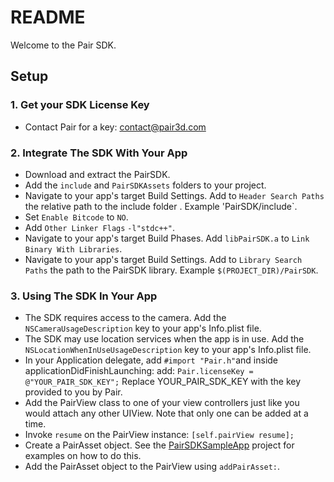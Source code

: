 # README #

Welcome to the Pair SDK.

## Setup ##

### 1. Get your SDK License Key ###
* Contact Pair for a key: contact@pair3d.com

### 2. Integrate The SDK With Your App ###
* Download and extract the PairSDK.
* Add the `include` and `PairSDKAssets` folders to your project.
* Navigate to your app's target Build Settings. Add to `Header Search Paths` the relative path to the include folder . Example 'PairSDK/include`.
* Set `Enable Bitcode` to `NO`.
* Add `Other Linker Flags` `-l"stdc++"`.
* Navigate to your app's target Build Phases. Add `libPairSDK.a` to `Link Binary With Libraries`.
* Navigate to your app's target Build Settings. Add to `Library Search Paths` the path to the PairSDK library. Example `$(PROJECT_DIR)/PairSDK`.

### 3. Using The SDK In Your App ###
* The SDK requires access to the camera. Add the `NSCameraUsageDescription` key to your app's Info.plist file.
* The SDK may use location services when the app is in use. Add the `NSLocationWhenInUseUsageDescription` key to your app's Info.plist file.
* In your Application delegate, add `#import "Pair.h"`and inside applicationDidFinishLaunching: add: `Pair.licenseKey = @"YOUR_PAIR_SDK_KEY";` Replace YOUR_PAIR_SDK_KEY with the key provided to you by Pair.
* Add the PairView class to one of your view controllers just like you would attach any other UIView. Note that only one can be added at a time.
* Invoke `resume` on the PairView instance: `[self.pairView resume];`
* Create a PairAsset object. See the [PairSDKSampleApp](https://github.com/Pair-3D/PairSDKSampleApp) project for examples on how to do this.
* Add the PairAsset object to the PairView using `addPairAsset:`.
